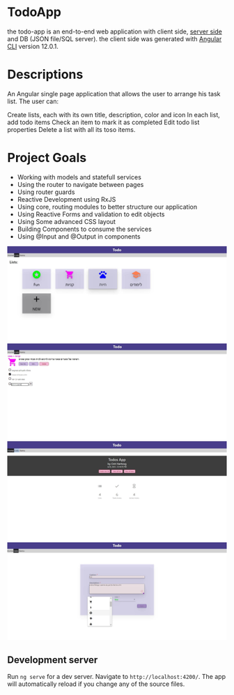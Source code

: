 # TodoApp
the todo-app is an end-to-end web application with client side, [server side](https://github.com/orityhertzog/TodoAppServer) and DB (JSON file/SQL server). 
the client side was generated with [Angular CLI](https://github.com/angular/angular-cli) version 12.0.1.

# Descriptions
An Angular single page application that allows the user to arrange his task list. The user can:

Create lists, each with its own title, description, color and icon
In each list, add todo items
Check an item to mark it as completed
Edit todo list properties
Delete a list with all its toso items.

# Project Goals
- Working with models and statefull services
- Using the router to navigate between pages
- Using router guards
- Reactive Development using RxJS
- Using core, routing modules to better structure our application
- Using Reactive Forms and validation to edit objects
- Using Some advanced CSS layout
- Building Components to consume the services
- Using @Input and @Output in components

![img1](\src\images\List.jpeg)
![img2](\src\images\List1.jpeg)
![img3](\src\images\List2.jpeg)
![img4](\src\images\List3.jpeg)

## Development server

Run `ng serve` for a dev server. Navigate to `http://localhost:4200/`. The app will automatically reload if you change any of the source files.


